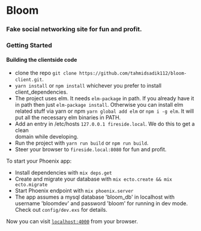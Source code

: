 # Bloom
### Fake social networking site for fun and profit.

### Getting Started

#### Building the clientside code
- clone the repo `git clone https://github.com/tahmidsadik112/bloom-client.git`.
- `yarn install` or `npm install` whichever you prefer to install client_dependencies.
- The project uses elm. It needs `elm-package` in path. If you already have it 
  in path then just `elm-package install`. Otherwise you can install elm related
  stuff via yarn or npm `yarn global add elm` or `npm i -g elm`. It will put all  the necessary elm binaries in PATH.
- Add an entry in /etc/hosts `127.0.0.1 fireside.local`. We do this to get a clean   
  domain while developing.
- Run the project with `yarn run build` or `npm run build`.
- Steer your browser to `fireside.local:8080` for fun and profit.

To start your Phoenix app:

  * Install dependencies with `mix deps.get`
  * Create and migrate your database with `mix ecto.create && mix ecto.migrate`
  * Start Phoenix endpoint with `mix phoenix.server`
  * The app assumes a mysql database 'bloom_db' in localhost with username 'bloomdev' and password 'bloom' for running in dev mode. Check out `config/dev.exs` for details.

Now you can visit [`localhost:4000`](http://localhost:4000) from your browser.
